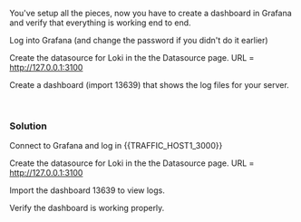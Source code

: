 You've setup all the pieces, now you have to create a dashboard in Grafana and verify that everything is working end to end.

Log into Grafana (and change the password if you didn't do it earlier)

Create the datasource for Loki in the the Datasource page. URL = http://127.0.0.1:3100

Create a dashboard (import 13639) that shows the log files for your server.

<br>

### Solution



Connect to Grafana and log in {{TRAFFIC_HOST1_3000}}

Create the datasource for Loki in the the Datasource page. URL = http://127.0.0.1:3100 

Import the dashboard 13639 to view logs.

Verify the dashboard is working properly.

